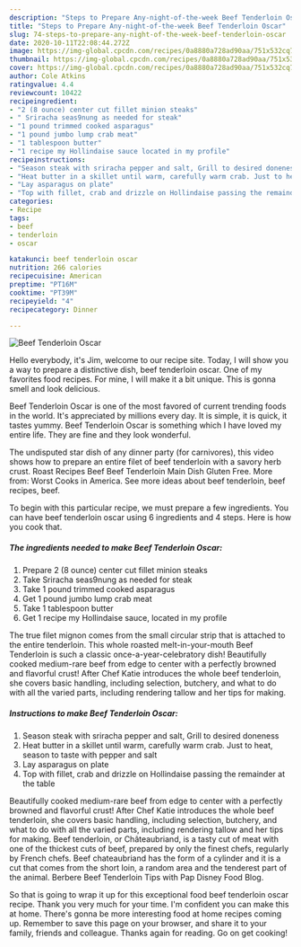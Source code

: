 ```yaml
---
description: "Steps to Prepare Any-night-of-the-week Beef Tenderloin Oscar"
title: "Steps to Prepare Any-night-of-the-week Beef Tenderloin Oscar"
slug: 74-steps-to-prepare-any-night-of-the-week-beef-tenderloin-oscar
date: 2020-10-11T22:08:44.272Z
image: https://img-global.cpcdn.com/recipes/0a8880a728ad90aa/751x532cq70/beef-tenderloin-oscar-recipe-main-photo.jpg
thumbnail: https://img-global.cpcdn.com/recipes/0a8880a728ad90aa/751x532cq70/beef-tenderloin-oscar-recipe-main-photo.jpg
cover: https://img-global.cpcdn.com/recipes/0a8880a728ad90aa/751x532cq70/beef-tenderloin-oscar-recipe-main-photo.jpg
author: Cole Atkins
ratingvalue: 4.4
reviewcount: 10422
recipeingredient:
- "2 (8 ounce) center cut fillet minion steaks"
- " Sriracha seas9nung as needed for steak"
- "1 pound trimmed cooked asparagus"
- "1 pound jumbo lump crab meat"
- "1 tablespoon butter"
- "1 recipe my Hollindaise sauce located in my profile"
recipeinstructions:
- "Season steak with sriracha pepper and salt, Grill to desired doneness"
- "Heat butter in a skillet until warm, carefully warm crab. Just to heat, season to taste with pepper and salt"
- "Lay asparagus on plate"
- "Top with fillet, crab and drizzle on Hollindaise passing the remainder at the table"
categories:
- Recipe
tags:
- beef
- tenderloin
- oscar

katakunci: beef tenderloin oscar 
nutrition: 266 calories
recipecuisine: American
preptime: "PT16M"
cooktime: "PT39M"
recipeyield: "4"
recipecategory: Dinner

---
```



![Beef Tenderloin Oscar](https://img-global.cpcdn.com/recipes/0a8880a728ad90aa/751x532cq70/beef-tenderloin-oscar-recipe-main-photo.jpg)

Hello everybody, it's Jim, welcome to our recipe site. Today, I will show you a way to prepare a distinctive dish, beef tenderloin oscar. One of my favorites food recipes. For mine, I will make it a bit unique. This is gonna smell and look delicious.

Beef Tenderloin Oscar is one of the most favored of current trending foods in the world. It's appreciated by millions every day. It is simple, it is quick, it tastes yummy. Beef Tenderloin Oscar is something which I have loved my entire life. They are fine and they look wonderful.

The undisputed star dish of any dinner party (for carnivores), this video shows how to prepare an entire filet of beef tenderloin with a savory herb crust. Roast Recipes Beef Beef Tenderloin Main Dish Gluten Free. More from: Worst Cooks in America. See more ideas about beef tenderloin, beef recipes, beef.


To begin with this particular recipe, we must prepare a few ingredients. You can have beef tenderloin oscar using 6 ingredients and 4 steps. Here is how you cook that.

<!--inarticleads1-->

##### The ingredients needed to make Beef Tenderloin Oscar:

1. Prepare 2 (8 ounce) center cut fillet minion steaks
1. Take  Sriracha seas9nung as needed for steak
1. Take 1 pound trimmed cooked asparagus
1. Get 1 pound jumbo lump crab meat
1. Take 1 tablespoon butter
1. Get 1 recipe my Hollindaise sauce, located in my profile


The true filet mignon comes from the small circular strip that is attached to the entire tenderloin. This whole roasted melt-in-your-mouth Beef Tenderloin is such a classic once-a-year-celebratory dish! Beautifully cooked medium-rare beef from edge to center with a perfectly browned and flavorful crust! After Chef Katie introduces the whole beef tenderloin, she covers basic handling, including selection, butchery, and what to do with all the varied parts, including rendering tallow and her tips for making. 

<!--inarticleads2-->

##### Instructions to make Beef Tenderloin Oscar:

1. Season steak with sriracha pepper and salt, Grill to desired doneness
1. Heat butter in a skillet until warm, carefully warm crab. Just to heat, season to taste with pepper and salt
1. Lay asparagus on plate
1. Top with fillet, crab and drizzle on Hollindaise passing the remainder at the table


Beautifully cooked medium-rare beef from edge to center with a perfectly browned and flavorful crust! After Chef Katie introduces the whole beef tenderloin, she covers basic handling, including selection, butchery, and what to do with all the varied parts, including rendering tallow and her tips for making. Beef tenderloin, or Châteaubriand, is a tasty cut of meat with one of the thickest cuts of beef, prepared by only the finest chefs, regularly by French chefs. Beef chateaubriand has the form of a cylinder and it is a cut that comes from the short loin, a random area and the tenderest part of the animal. Berbere Beef Tenderloin Tips with Pap Disney Food Blog. 

So that is going to wrap it up for this exceptional food beef tenderloin oscar recipe. Thank you very much for your time. I'm confident you can make this at home. There's gonna be more interesting food at home recipes coming up. Remember to save this page on your browser, and share it to your family, friends and colleague. Thanks again for reading. Go on get cooking!
